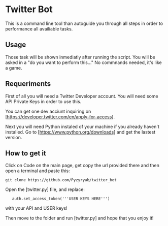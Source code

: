# Twitter Bot

This is a command line tool than autoguide you through all steps in order to performance all availiable tasks.


## Usage

Those task will be shown inmediatly after running the script. 
You will be asked in a "do you want to perform this..." No commnands needed, it's like a game.


## Requeriments

First of all you will need a Twitter Developer account.
You will need some API Private Keys in order to use this.

You can get one dev acciunt inquiring on [https://developer.twitter.com/en/apply-for-access].

Next you will need Python instaled of your machine if you already haven't installed. Go to [https://www.python.org/downloads] 
and get the lastest version.

## How to get it

Click on Code on the main page, get copy the url provided there and then open a terminal and paste this:

``` git clone https://github.com/Pyzyryab/twitter_bot ```

Open the [twitter.py] file, and replace:

```auth = tweepy.OAuthHandler('''API KEYS HERE''')
   auth.set_access_token('''USER KEYS HERE''')
```

with your API and USER keys!


Then move to the folder and run [twitter.py] and hope that you enjoy it!
